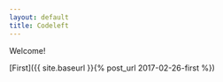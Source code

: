 ```yaml
---
layout: default
title: Codeleft
---
```


Welcome!

[First]({{ site.baseurl }}{% post_url 2017-02-26-first %})
